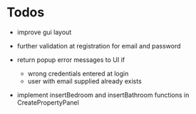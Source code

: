 # Todos
- improve gui layout
- further validation at registration for email and password
- return popup error messages to UI if
    - wrong credentials entered at login
    - user with email supplied already exists

- implement insertBedroom and insertBathroom functions in CreatePropertyPanel